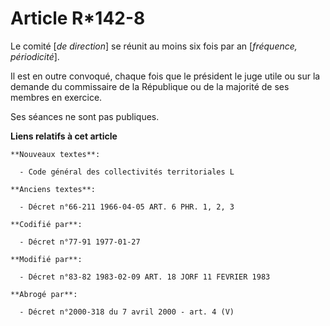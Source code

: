 # Article R*142-8

Le comité [*de direction*] se réunit au moins six fois par an [*fréquence, périodicité*].

Il est en outre convoqué, chaque fois que le président le juge utile ou sur la demande du commissaire de la République ou de
la majorité de ses membres en exercice.

Ses séances ne sont pas publiques.

**Liens relatifs à cet article**

	**Nouveaux textes**:

	  - Code général des collectivités territoriales L

	**Anciens textes**:

	  - Décret n°66-211 1966-04-05 ART. 6 PHR. 1, 2, 3

	**Codifié par**:

	  - Décret n°77-91 1977-01-27

	**Modifié par**:

	  - Décret n°83-82 1983-02-09 ART. 18 JORF 11 FEVRIER 1983

	**Abrogé par**:

	  - Décret n°2000-318 du 7 avril 2000 - art. 4 (V)
